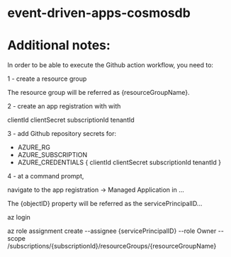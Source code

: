 # event-driven-apps-cosmosdb

# Additional notes:

In order to be able to execute the Github action workflow, you need to:

1 - create a resource group

The resource group will be referred as {resourceGroupName}.

2 - create an app registration with with

clientId
clientSecret
subscriptionId
tenantId

3 - add Github repository secrets for:

- AZURE_RG
- AZURE_SUBSCRIPTION
- AZURE_CREDENTIALS
{
    clientId
    clientSecret
    subscriptionId
    tenantId
}

4 - at a command prompt,

navigate to the app registration -> Managed Application in ...

The {objectID} property will be referred as the servicePrincipalID...

az login

az role assignment create --assignee {servicePrincipalID} --role Owner --scope /subscriptions/{subscriptionId}/resourceGroups/{resourceGroupName}